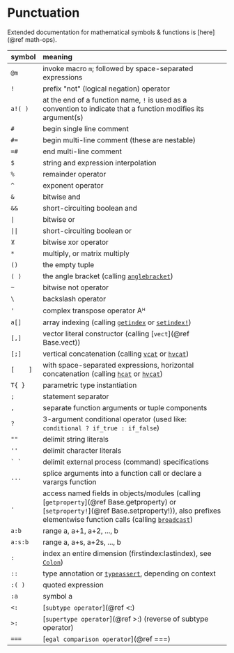 # Punctuation

Extended documentation for mathematical symbols & functions is [here](@ref math-ops).

| symbol      | meaning                                                                                                                                         |
|:----------- |:----------------------------------------------------------------------------------------------------------------------------------------------- |
| `@m`        | invoke macro `m`; followed by space-separated expressions                                   |
| `!`         | prefix "not" (logical negation) operator                                                    |
| `a!( )`     | at the end of a function name, `!` is used as a convention to indicate that a function modifies its argument(s) |
| `#`         | begin single line comment                                                                   |
| `#=`        | begin multi-line comment (these are nestable)                                               |
| `=#`        | end multi-line comment                                                                      |
| `$`         | string and expression interpolation                                                         |
| `%`         | remainder operator                                                                          |
| `^`         | exponent operator                                                                           |
| `&`         | bitwise and                                                                                 |
| `&&`        | short-circuiting boolean and                                                                |
| `\|`        | bitwise or                                                                                  |
| `\|\|`      | short-circuiting boolean or                                                                 |
| `⊻`         | bitwise xor operator                                                                        |
| `*`         | multiply, or matrix multiply                                                                |
| `()`        | the empty tuple                                                                             |
| `⟨ ⟩`        | the angle bracket (calling [`anglebracket`](@ref))                                          |
| `~`         | bitwise not operator                                                                        |
| `\`         | backslash operator                                                                          |
| `'`         | complex transpose operator Aᴴ                                                               |
| `a[]`       | array indexing (calling [`getindex`](@ref) or [`setindex!`](@ref))                          |
| `[,]`       | vector literal constructor (calling [`vect`](@ref Base.vect))                               |
| `[;]`       | vertical concatenation (calling [`vcat`](@ref) or [`hvcat`](@ref))                          |
| `[    ]`    | with space-separated expressions, horizontal concatenation (calling [`hcat`](@ref) or [`hvcat`](@ref)) |
| `T{ }`      | parametric type instantiation                                                               |
| `;`         | statement separator                                                                         |
| `,`         | separate function arguments or tuple components                                             |
| `?`         | 3-argument conditional operator (used like: `conditional ? if_true : if_false`)             |
| `""`        | delimit string literals                                                                     |
| `''`        | delimit character literals                                                                  |
| ``` ` ` ``` | delimit external process (command) specifications                                           |
| `...`       | splice arguments into a function call or declare a varargs function                         |
| `.`         | access named fields in objects/modules (calling [`getproperty`](@ref Base.getproperty) or [`setproperty!`](@ref Base.setproperty!)), also prefixes elementwise function calls (calling [`broadcast`](@ref)) |
| `a:b`       | range a, a+1, a+2, ..., b                                                                   |
| `a:s:b`     | range a, a+s, a+2s, ..., b                                                                  |
| `:`         | index an entire dimension (firstindex:lastindex), see [`Colon`](@ref))                      |
| `::`        | type annotation or [`typeassert`](@ref), depending on context                               |
| `:( )`      | quoted expression                                                                           |
| `:a`        | symbol a                                                                                    |
| `<:`        | [`subtype operator`](@ref <:)                                                               |
| `>:`        | [`supertype operator`](@ref >:) (reverse of subtype operator)                               |
| `===`       | [`egal comparison operator`](@ref ===)                                                      |
